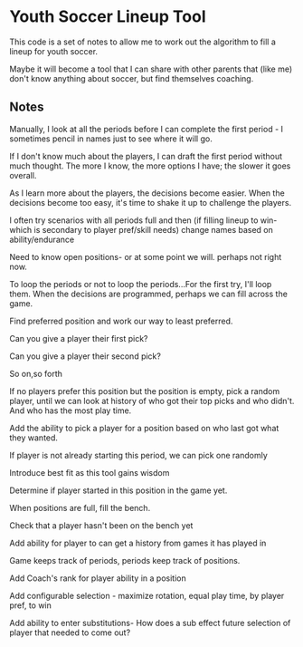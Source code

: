# Youth Soccer Lineup Tool

This code is a set of notes to allow me to work out the algorithm to fill a lineup for youth soccer.

Maybe it will become a tool that I can share with other parents that (like me) don't know anything about soccer, but find themselves coaching.

## Notes

Manually, I look at all the periods before I can complete the first period - I sometimes pencil in names just to see where it will go.

If I don't know much about the players, I can draft the first period without much thought. The more I know, the more options I have; the slower it goes overall.

As I learn more about the players, the decisions become easier. When the decisions become too easy, it's time to shake it up to challenge the players.

I often try scenarios with all periods full and then (if filling lineup to win- which is secondary to player pref/skill needs) change names based on ability/endurance

Need to know open positions- or at some point we will. perhaps not right now.

To loop the periods or not to loop the periods...For the first try, I'll loop them. When the decisions are programmed, perhaps we can fill across the game.

Find preferred position and work our way to least preferred.

Can you give a player their first pick?

Can you give a player their second pick?

So on,so forth

If no players prefer this position but the position is empty, pick a random player, until we can look at history of who got their top picks and who didn't. And who has the most play time.

Add the ability to pick a player for a position based on who last got what they wanted.

If player is not already starting this period, we can pick one randomly

Introduce best fit as this tool gains wisdom

Determine if player started in this position in the game yet.

When positions are full, fill the bench.

Check that a player hasn't been on the bench yet

Add ability for player to can get a history from games it has played in

Game keeps track of periods, periods keep track of positions.

Add Coach's rank for player ability in a position

Add configurable selection - maximize rotation, equal play time, by player pref, to win

Add ability to enter substitutions- How does a sub effect future selection of player that needed to come out?
